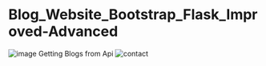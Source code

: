 # Blog_Website_Bootstrap_Flask_Improved-Advanced
![image](https://user-images.githubusercontent.com/67830778/190404413-ec5dc9cc-f5ab-4d47-b2f4-6beaad0830d5.png)
Getting Blogs from Api
![contact](https://user-images.githubusercontent.com/67830778/190728403-d6135f20-c55a-4ade-a3b9-0416c41f5962.gif)
